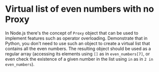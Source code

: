 # Virtual list of even numbers with no Proxy

In Node.js there's the concept of `Proxy` object that can be used to implement features such as operator overloading. Demonstrate that in Python, you don't need to use such an object to create a virtual list that contains all the even numbers. The resulting object should be used as a regular array (accessing its elements using `[]` as in `even_numbers[7]`, or even check the existence of a given number in the list using `in` as in `2 in even_numbers`).